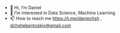 - 👋 Hi, I’m Daniel
- 👀 I’m interested in Data Science, Machine Learning
- 📫 How to reach me https://t.me/daniechsh , dchshebentoskiy@gmail.com

<!---
daniel-chsh/daniel-chsh is a ✨ special ✨ repository because its `README.md` (this file) appears on your GitHub profile.
You can click the Preview link to take a look at your changes.
--->
